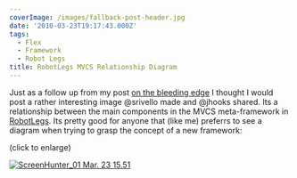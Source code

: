 ```yaml
---
coverImage: /images/fallback-post-header.jpg
date: '2010-03-23T19:17:43.000Z'
tags:
  - Flex
  - Framework
  - Robot Legs
title: RobotLegs MVCS Relationship Diagram
---
```


Just as a follow up from my post [on the bleeding edge](https://www.mikecann.co.uk/programming/on-the-bleeding-edge/) I thought I would post a rather interesting image @srivello made and @jhooks shared. Its a relationship between the main components in the MVCS meta-framework in [RobotLegs](https://www.robotlegs.org). Its pretty good for anyone that (like me) preferrs to see a diagram when trying to grasp the concept of a new framework:

<!-- more -->

(click to enlarge)

[![](https://mikecann.co.uk/wp-content/uploads/2010/03/ScreenHunter_01-Mar.-23-15.51.jpg "ScreenHunter_01 Mar. 23 15.51")](https://mikecann.co.uk/wp-content/uploads/2010/03/ScreenHunter_01-Mar.-23-15.51.jpg)
